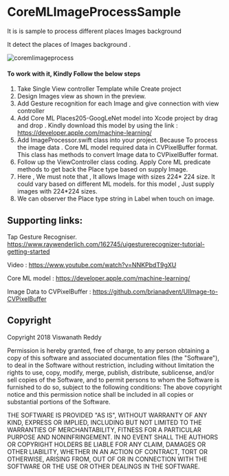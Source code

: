 # CoreMLImageProcessSample


It is is sample to process different  places Images  background 

It detect the places  of  Images background . 

![coremlimageprocess](https://user-images.githubusercontent.com/8588641/40041809-f17fb988-583c-11e8-8fbe-dfd6f7019f9d.gif)

#### To work with it, Kindly Follow the below steps 

1. Take Single View controller Template while Create project 
2. Design Images view as shown in the preview. 
3. Add Gesture recognition for each Image and give connection with view controller 
4. Add Core ML Places205-GoogLeNet  model into Xcode project by drag and drop . Kindly download this model by using the link :  https://developer.apple.com/machine-learning/
5.  Add ImageProcessor.swift class into your project. Because To  process the image data . Core ML model required data in CVPixelBuffer format. This class  has methods to convert Image data to CVPixelBuffer format. 
6. Follow up the ViewController class coding.  Apply Core ML predicate methods to get back the Place type based on supply Image. 
7.  Here , We must note that , It allows Image with sizes 224* 224 size. It could vary based on different ML models. for this model , Just supply images with 224*224 sizes. 
8. We can observer the Place type string in Label when touch on image. 




## Supporting links: 

Tap Gesture Recogniser. 
https://www.raywenderlich.com/162745/uigesturerecognizer-tutorial-getting-started

Video :  https://www.youtube.com/watch?v=NNKPbdT9gXU

Core ML model :  https://developer.apple.com/machine-learning/

Image Data to CVPixelBuffer  : https://github.com/brianadvent/UIImage-to-CVPixelBuffer



## Copyright
Copyright 2018 Viswanath Reddy

Permission is hereby granted, free of charge, to any person obtaining a copy of this software and associated documentation files (the "Software"), to deal in the Software without restriction, including without limitation the rights to use, copy, modify, merge, publish, distribute, sublicense, and/or sell copies of the Software, and to permit persons to whom the Software is furnished to do so, subject to the following conditions:
The above copyright notice and this permission notice shall be included in all copies or substantial portions of the Software.

THE SOFTWARE IS PROVIDED "AS IS", WITHOUT WARRANTY OF ANY KIND, EXPRESS OR IMPLIED, INCLUDING BUT NOT LIMITED TO THE WARRANTIES OF MERCHANTABILITY, FITNESS FOR A PARTICULAR PURPOSE AND NONINFRINGEMENT. IN NO EVENT SHALL THE AUTHORS OR COPYRIGHT HOLDERS BE LIABLE FOR ANY CLAIM, DAMAGES OR OTHER LIABILITY, WHETHER IN AN ACTION OF CONTRACT, TORT OR OTHERWISE, ARISING FROM, OUT OF OR IN CONNECTION WITH THE SOFTWARE OR THE USE OR OTHER DEALINGS IN THE SOFTWARE.


 


